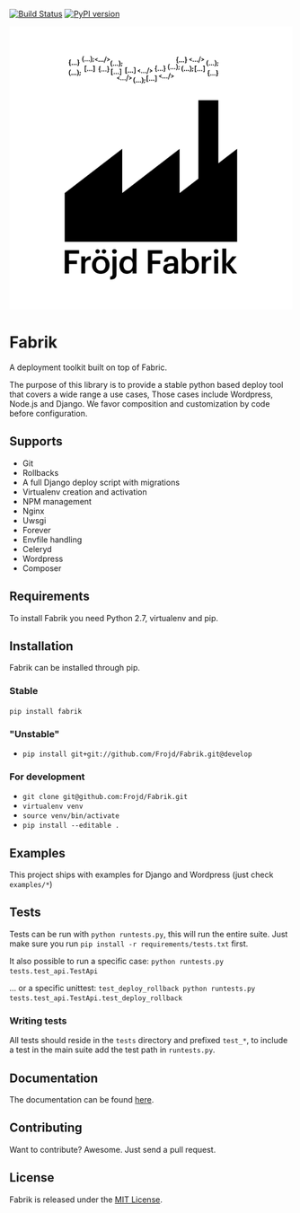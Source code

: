 [![Build Status](https://travis-ci.org/Frojd/Fabrik.svg?branch=master)](https://travis-ci.org/Frojd/Fabrik)
[![PyPI version](https://badge.fury.io/py/fabrik.svg)](http://badge.fury.io/py/fabrik)

![Fabrik](https://raw.githubusercontent.com/frojd/fabrik/develop/img/frojd-fabrik.png)

# Fabrik

A deployment toolkit built on top of Fabric.

The purpose of this library is to provide a stable python based deploy tool that covers a wide range a use cases,
Those cases include Wordpress, Node.js and Django. We favor composition and customization by code before configuration.

## Supports

- Git
- Rollbacks
- A full Django deploy script with migrations
- Virtualenv creation and activation
- NPM management
- Nginx
- Uwsgi
- Forever
- Envfile handling
- Celeryd
- Wordpress
- Composer


## Requirements

To install Fabrik you need Python 2.7, virtualenv and pip.


## Installation

Fabrik can be installed through pip.

### Stable

`pip install fabrik`

### "Unstable"

- `pip install git+git://github.com/Frojd/Fabrik.git@develop`

### For development

- `git clone git@github.com:Frojd/Fabrik.git`
- `virtualenv venv`
- `source venv/bin/activate`
- `pip install --editable .`


## Examples

This project ships with examples for Django and Wordpress (just check `examples/*`)


## Tests

Tests can be run with `python runtests.py`, this will run the entire suite. Just make sure you run `pip install -r requirements/tests.txt` first.

It also possible to run a specific case:  `python runtests.py tests.test_api.TestApi`

... or a specific unittest:
`test_deploy_rollback python runtests.py tests.test_api.TestApi.test_deploy_rollback`

### Writing tests

All tests should reside in the `tests` directory and prefixed `test_*`, to include a test in the main suite add the test path in `runtests.py`.


## Documentation

The documentation can be found [here](documentation/README.md).


## Contributing

Want to contribute? Awesome. Just send a pull request.


## License

Fabrik is released under the [MIT License](http://www.opensource.org/licenses/MIT).
